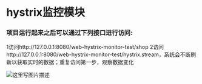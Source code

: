 # hystrix监控模块

### 项目运行起来之后可以通过下列接口进行访问:


1访问http://127.0.0.1:8080/web-hystrix-monitor-test/shop
2访问http://127.0.0.1:8080/web-hystrix-monitor-test/hystrix.stream，系统会不断刷新以获取实时的数据；重复访问第一步，观察数据变化

![这里写图片描述](https://github.com/heavensay/project-java/tree/master/web-hystrix-monitor-test/doc/images/hystrix-stream.png)